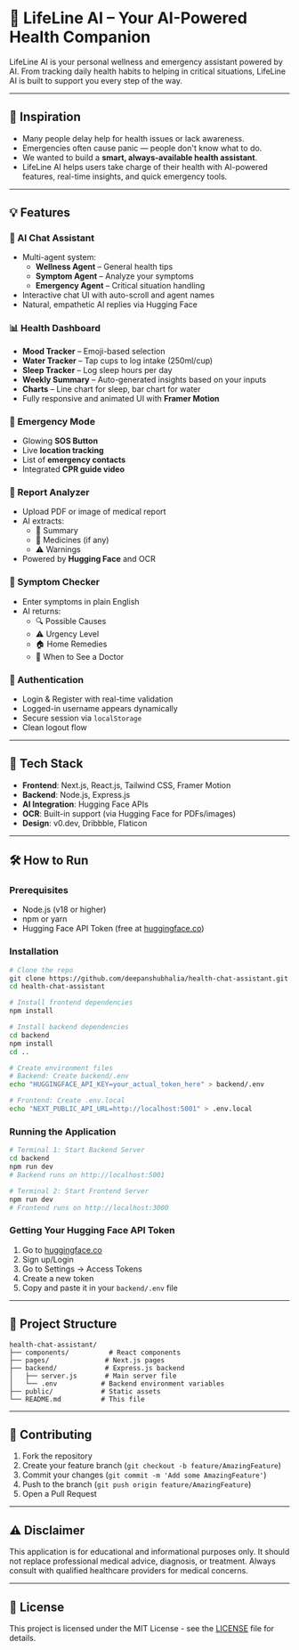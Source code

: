 # 💖 LifeLine AI – Your AI-Powered Health Companion

LifeLine AI is your personal wellness and emergency assistant powered by AI. From tracking daily health habits to helping in critical situations, LifeLine AI is built to support you every step of the way.

---

## 🌟 Inspiration

- Many people delay help for health issues or lack awareness.
- Emergencies often cause panic — people don't know what to do.
- We wanted to build a **smart, always-available health assistant**.
- LifeLine AI helps users take charge of their health with AI-powered features, real-time insights, and quick emergency tools.

---

## 💡 Features

### 🧠 AI Chat Assistant
- Multi-agent system:
  - **Wellness Agent** – General health tips
  - **Symptom Agent** – Analyze your symptoms
  - **Emergency Agent** – Critical situation handling
- Interactive chat UI with auto-scroll and agent names
- Natural, empathetic AI replies via Hugging Face

### 📊 Health Dashboard
- **Mood Tracker** – Emoji-based selection
- **Water Tracker** – Tap cups to log intake (250ml/cup)
- **Sleep Tracker** – Log sleep hours per day
- **Weekly Summary** – Auto-generated insights based on your inputs
- **Charts** – Line chart for sleep, bar chart for water
- Fully responsive and animated UI with **Framer Motion**

### 🚨 Emergency Mode
- Glowing **SOS Button**
- Live **location tracking**
- List of **emergency contacts**
- Integrated **CPR guide video**

### 📄 Report Analyzer
- Upload PDF or image of medical report
- AI extracts:
  - 📄 Summary
  - 💊 Medicines (if any)
  - ⚠️ Warnings
- Powered by **Hugging Face** and OCR

### 🤒 Symptom Checker
- Enter symptoms in plain English
- AI returns:
  - 🔍 Possible Causes
  - ⚠️ Urgency Level
  - 🏠 Home Remedies
  - 🏥 When to See a Doctor

### 🔐 Authentication
- Login & Register with real-time validation
- Logged-in username appears dynamically
- Secure session via `localStorage`
- Clean logout flow

---

## 🚀 Tech Stack

- **Frontend**: Next.js, React.js, Tailwind CSS, Framer Motion
- **Backend**: Node.js, Express.js
- **AI Integration**: Hugging Face APIs
- **OCR**: Built-in support (via Hugging Face for PDFs/images)
- **Design**: v0.dev, Dribbble, Flaticon

---

## 🛠️ How to Run

### Prerequisites
- Node.js (v18 or higher)
- npm or yarn
- Hugging Face API Token (free at [huggingface.co](https://huggingface.co))

### Installation

```bash
# Clone the repo
git clone https://github.com/deepanshubhalia/health-chat-assistant.git
cd health-chat-assistant

# Install frontend dependencies
npm install

# Install backend dependencies
cd backend
npm install
cd ..

# Create environment files
# Backend: Create backend/.env
echo "HUGGINGFACE_API_KEY=your_actual_token_here" > backend/.env

# Frontend: Create .env.local
echo "NEXT_PUBLIC_API_URL=http://localhost:5001" > .env.local
```

### Running the Application

```bash
# Terminal 1: Start Backend Server
cd backend
npm run dev
# Backend runs on http://localhost:5001

# Terminal 2: Start Frontend Server
npm run dev
# Frontend runs on http://localhost:3000
```

### Getting Your Hugging Face API Token

1. Go to [huggingface.co](https://huggingface.co)
2. Sign up/Login
3. Go to Settings → Access Tokens
4. Create a new token
5. Copy and paste it in your `backend/.env` file

---

## 📁 Project Structure

```
health-chat-assistant/
├── components/          # React components
├── pages/              # Next.js pages
├── backend/            # Express.js backend
│   ├── server.js       # Main server file
│   └── .env           # Backend environment variables
├── public/            # Static assets
└── README.md          # This file
```

---

## 🤝 Contributing

1. Fork the repository
2. Create your feature branch (`git checkout -b feature/AmazingFeature`)
3. Commit your changes (`git commit -m 'Add some AmazingFeature'`)
4. Push to the branch (`git push origin feature/AmazingFeature`)
5. Open a Pull Request

---

## ⚠️ Disclaimer

This application is for educational and informational purposes only. It should not replace professional medical advice, diagnosis, or treatment. Always consult with qualified healthcare providers for medical concerns.

---

## 📜 License

This project is licensed under the MIT License - see the [LICENSE](LICENSE) file for details.
